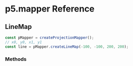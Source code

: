 # p5.mapper Reference

## LineMap

```javascript
const pMapper = createProjectionMapper();
// x0, y0, x1, y1
const line = pMapper.createLineMap(-100, -100, 200, 200);
```

### Methods

